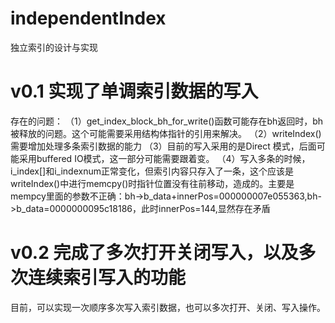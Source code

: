 # independentIndex
独立索引的设计与实现


# v0.1 实现了单调索引数据的写入
 存在的问题：
 （1）get_index_block_bh_for_write()函数可能存在bh返回时，bh被释放的问题。这个可能需要采用结构体指针的引用来解决。
 （2）writeIndex()需要增加处理多条索引数据的能力
 （3）目前的写入采用的是Direct 模式，后面可能采用buffered IO模式，这一部分可能需要跟着变。
 （4）写入多条的时候，i_index[]和i_indexnum正常变化，但索引内容只存入了一条，这个应该是writeIndex()中进行memcpy()时指针位置没有往前移动，造成的。主要是mempcy里面的参数不正确：bh->b_data+innerPos=000000007e055363,bh->b_data=0000000095c18186，此时innerPos=144,显然存在矛盾

 # v0.2 完成了多次打开关闭写入，以及多次连续索引写入的功能
目前，可以实现一次顺序多次写入索引数据，也可以多次打开、关闭、写入操作。

